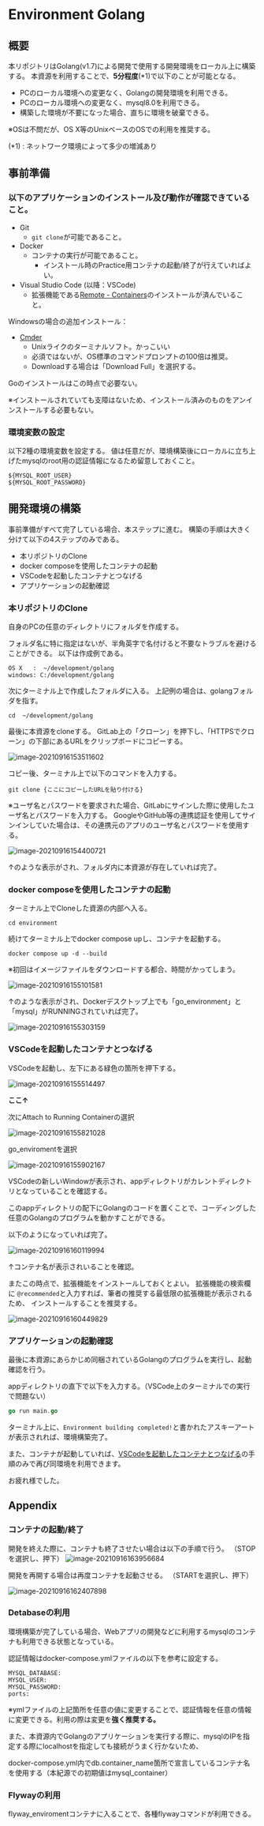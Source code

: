 # Environment Golang


## 概要


本リポジトリはGolang(v1.7)による開発で使用する開発環境をローカル上に構築する。
本資源を利用することで、**5分程度**(*1)で以下のことが可能となる。

- PCのローカル環境への変更なく、Golangの開発環境を利用できる。
- PCのローカル環境への変更なく、mysql8.0を利用できる。
- 構築した環境が不要になった場合、直ちに環境を破棄できる。

※OSは不問だが、OS X等のUnixベースのOSでの利用を推奨する。

(*1) : ネットワーク環境によって多少の増減あり

## 事前準備


### 以下のアプリケーションのインストール及び動作が確認できていること。

- Git
  - `git clone`が可能であること。
- Docker
  - コンテナの実行が可能であること。
    - インストール時のPractice用コンテナの起動/終了が行えていればよい。
- Visual Studio Code (以降：VSCode)
  - 拡張機能である[Remote - Containers](https://marketplace.visualstudio.com/items?itemName=ms-vscode-remote.remote-containers)のインストールが済んでいること。


Windowsの場合の追加インストール：

- [Cmder](https://cmder.net/)
  - Unixライクのターミナルソフト。かっこいい
  - 必須ではないが、OS標準のコマンドプロンプトの100倍は推奨。
  - Downloadする場合は「Download Full」を選択する。

Goのインストールはこの時点で必要ない。

※インストールされていても支障はないため、インストール済みのものをアンインストールする必要もない。



### 環境変数の設定

以下2種の環境変数を設定する。
値は任意だが、環境構築後にローカルに立ち上げたmysqlのroot用の認証情報になるため留意しておくこと。

```
${MYSQL_ROOT_USER}
${MYSQL_ROOT_PASSWORD}
```



## 開発環境の構築


事前準備がすべて完了している場合、本ステップに進む。
構築の手順は大きく分けて以下の4ステップのみである。

- 本リポジトリのClone
- docker composeを使用したコンテナの起動
- VSCodeを起動したコンテナとつなげる
- アプリケーションの起動確認



### 本リポジトリのClone

自身のPCの任意のディレクトリにフォルダを作成する。

フォルダ名に特に指定はないが、半角英字で名付けると不要なトラブルを避けることができる。
以下は作成例である。

```shell
OS X   :  ~/development/golang
windows: C:/development/golang
```

次にターミナル上で作成したフォルダに入る。
上記例の場合は、golangフォルダを指す。

```shell
cd  ~/development/golang
```

最後に本資源をcloneする。
GitLab上の「クローン」を押下し、「HTTPSでクローン」の下部にあるURLをクリップボードにコピーする。

![image-20210916153511602](https://github.com/iwaseatsuya/go-environment/blob/assets/typora-user-images/image-20210916153511602.png)

コピー後、ターミナル上で以下のコマンドを入力する。

```shell
git clone {ここにコピーしたURLを貼り付ける}
```

※ユーザ名とパスワードを要求された場合、GitLabにサインした際に使用したユーザ名とパスワードを入力する。
GoogleやGitHub等の連携認証を使用してサインインしていた場合は、その連携元のアプリのユーザ名とパスワードを使用する。

![image-20210916154400721](https://github.com/iwaseatsuya/go-environment/blob/assets/typora-user-images/image-20210916154400721.png)

↑のような表示がされ、フォルダ内に本資源が存在していれば完了。



### docker composeを使用したコンテナの起動

ターミナル上でCloneした資源の内部へ入る。

```shell
cd environment
```

続けてターミナル上でdocker compose upし、コンテナを起動する。

```shell
docker compose up -d --build
```

※初回はイメージファイルをダウンロードする都合、時間がかってしまう。

![image-20210916155101581](https://github.com/iwaseatsuya/go-environment/blob/assets/typora-user-images/image-20210916155101581.png)

↑のような表示がされ、Dockerデスクトップ上でも「go_environment」と「mysql」がRUNNINGされていれば完了。

![image-20210916155303159](https://github.com/iwaseatsuya/go-environment/blob/assets/typora-user-images/image-20210916155303159.png)



### VSCodeを起動したコンテナとつなげる

VSCodeを起動し、左下にある緑色の箇所を押下する。

![image-20210916155514497](https://github.com/iwaseatsuya/go-environment/blob/assets/typora-user-images/image-20210916155514497.png)

**ここ↑**

次にAttach to Running Containerの選択

![image-20210916155821028](https://github.com/iwaseatsuya/go-environment/blob/assets/typora-user-images/image-20210916155821028.png)

go_enviromentを選択

![image-20210916155902167](https://github.com/iwaseatsuya/go-environment/blob/assets/typora-user-images/image-20210916155902167.png)

VSCodeの新しいWindowが表示され、appディレクトリがカレントディレクトリとなっていることを確認する。

このappディレクトリの配下にGolangのコードを置くことで、コーディングした任意のGolangのプログラムを動かすことができる。

以下のようになっていれば完了。

![image-20210916160119994](https://github.com/iwaseatsuya/go-environment/blob/assets/typora-user-images/image-20210916160119994.png)

↑コンテナ名が表示されいることを確認。

またこの時点で、拡張機能をインストールしておくとよい。
拡張機能の検索欄に `@recommended`と入力すれば、筆者の推奨する最低限の拡張機能が表示されるため、
インストールすることを推奨する。

![image-20210916160449829](https://github.com/iwaseatsuya/go-environment/blob/assets/typora-user-images/image-20210916160449829.png)



### アプリケーションの起動確認

最後に本資源にあらかじめ同梱されているGolangのプログラムを実行し、起動確認を行う。

appディレクトリの直下で以下を入力する。（VSCode上のターミナルでの実行で問題ない）

```go
go run main.go
```

ターミナル上に、`Environment building completed!`と書かれたアスキーアートが表示されれば、環境構築完了。

また、コンテナが起動していれば、[VSCodeを起動したコンテナとつなげる](https://github.com/iwaseatsuya/go-environment#vscodeを起動したコンテナとつなげる)の手順のみで再び同環境を利用できます。

お疲れ様でした。


## Appendix


### コンテナの起動/終了

開発を終えた際に、コンテナも終了させたい場合は以下の手順で行う。
（STOPを選択し、押下）
![image-20210916163956684](https://github.com/iwaseatsuya/go-environment/blob/assets/typora-user-images/image-20210916163956684.png)

開発を再開する場合は再度コンテナを起動させる。
（STARTを選択し、押下）

![image-20210916162407898](https://github.com/iwaseatsuya/go-environment/blob/assets/typora-user-images/image-20210916162407898.png)



### Detabaseの利用

環境構築が完了している場合、Webアプリの開発などに利用するmysqlのコンテナも利用できる状態となっている。

認証情報はdocker-compose.ymlファイルの以下を参考に設定する。

```
MYSQL_DATABASE:
MYSQL_USER:
MYSQL_PASSWORD:
ports:
```

※ymlファイルの上記箇所を任意の値に変更することで、認証情報を任意の情報に変更できる。利用の際は変更を**強く推奨する。**

また、本資源内でGolangのアプリケーションを実行する際に、mysqlのIPを指定する際にlocalhostを指定しても接続がうまく行かないため、

docker-compose.yml内でdb.container_name箇所で宣言しているコンテナ名を使用する（本紀源での初期値はmysql_container）

### Flywayの利用

flyway_enviromentコンテナに入ることで、各種flywayコマンドが利用できる。
